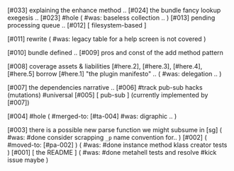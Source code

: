 [#033]       explaining the enhance method ..
[#024]       the bundle fancy lookup exegesis ..
[#023] #hole
             ( #was: baseless collection .. )
[#013]       pending processing queue ..
[#012]       [ filesystem-based ]

[#011]       rewrite
             ( #was: legacy table for a help screen is not covered )

[#010]       bundle defined ..
[#009]       pros and const of the add method pattern

[#008]       coverage assets & liabilities
             [#here.2], [#here.3], [#here.4], [#here.5] borrow
             [#here.1] "the plugin manifesto" ..
             ( #was: delegation .. )

[#007]       the dependencies narrative ..
[#006]       #track pub-sub hacks (mutations) #universal
[#005]       [ pub-sub ]  (currently implemented by [#007])

[#004] #hole
             ( #merged-to: [#ta-004] #was: digraphic .. )

[#003]       there is a possible new parse function we might subsume in [sg]
             ( #was: #done consider scrapping `_p` name convention for.. )
[#002]       ( #moved-to: [#pa-002] )
             ( #was: #done instance method klass creator tests )
[#001]       [ the README ]
             ( #was: #done metahell tests and resolve #kick issue maybe )
